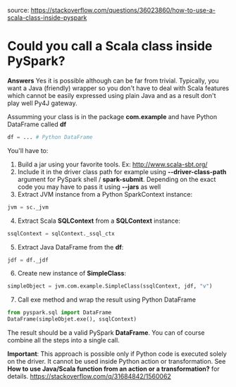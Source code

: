 source: https://stackoverflow.com/questions/36023860/how-to-use-a-scala-class-inside-pyspark

# Could you call a Scala class inside PySpark?

**Answers**
Yes it is possible although can be far from trivial. Typically, you want a Java (friendly) wrapper so you don't have to deal with Scala features which cannot be easily expressed using plain Java and as a result don't play well Py4J gateway.

Assumming your class is in the package **com.example** and have Python DataFrame called **df**
```python
df = ... # Python DataFrame
```
You'll have to:
1. Build a jar using your favorite tools. Ex: http://www.scala-sbt.org/
2. Include it in the driver class path for example using **--driver-class-path** argument for PySpark shell / **spark-submit**. Depending on the exact code you may have to pass it using **--jars** as well
3. Extract JVM instance from a Python SparkContext instance:
```python
jvm = sc._jvm
```
4. Extract Scala **SQLContext** from a **SQLContext** instance:
```python
ssqlContext = sqlContext._ssql_ctx
```
5. Extract Java DataFrame from the **df**:
```python
jdf = df._jdf
```
6. Create new instance of **SimpleClass**:
```python
simpleObject = jvm.com.example.SimpleClass(ssqlContext, jdf, "v")
```
7. Call exe method and wrap the result using Python DataFrame
```python
from pyspark.sql import DataFrame
DataFrame(simpleObjet.exe(), ssqlContext)
```
The result should be a valid PySpark **DataFrame**. You can of course combine all the steps into a single call.

**Important**: This approach is possible only if Python code is executed solely on the driver. It cannot be used inside Python action or transformation. See **How to use Java/Scala function from an action or a transformation?** for details. https://stackoverflow.com/q/31684842/1560062
